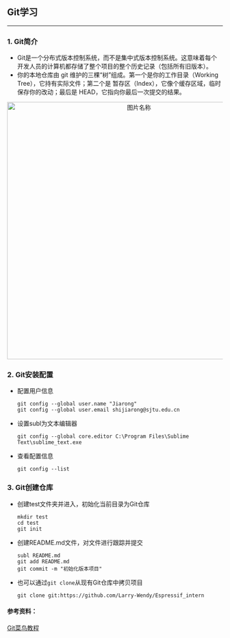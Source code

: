## Git学习
---
### 1. Git简介
  * Git是一个分布式版本控制系统，而不是集中式版本控制系统。这意味着每个开发人员的计算机都存储了整个项目的整个历史记录（包括所有旧版本）。
  * 你的本地仓库由 git 维护的三棵“树”组成。第一个是你的工作目录（Working Tree），它持有实际文件；第二个是 暂存区（Index），它像个缓存区域，临时保存你的改动；最后是 HEAD，它指向你最后一次提交的结果。
  <div align=center>
  <img src="https://www.runoob.com/wp-content/uploads/2015/02/1352126739_7909.jpg" width="600" alt="图片名称" />
  </div>

### 2. Git安装配置
  * 配置用户信息
    ```
    git config --global user.name "Jiarong"
    git config --global user.email shijiarong@sjtu.edu.cn
    ```
  * 设置subl为文本编辑器
    ```
    git config --global core.editor C:\Program Files\Sublime Text\sublime_text.exe
    ```
  * 查看配置信息
    ```
    git config --list
    ```

### 3. Git创建仓库
  * 创建test文件夹并进入，初始化当前目录为Git仓库
    ```
    mkdir test
    cd test
    git init
    ```
  * 创建README.md文件，对文件进行跟踪并提交
    ```
    subl README.md
    git add README.md
    git commit -m "初始化版本项目"
    ```
  * 也可以通过`git clone`从现有Git仓库中拷贝项目
    ```
    git clone git:https://github.com/Larry-Wendy/Espressif_intern
    ```

#### 参考资料：
<a href="https://www.runoob.com/git/git-remote-repo.html" target="_blank">Git菜鸟教程</a>

